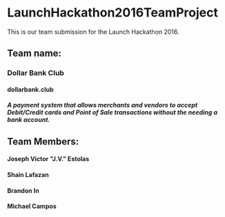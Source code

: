 # LaunchHackathon2016TeamProject
This is our team submission for the Launch Hackathon 2016.

## Team name: 
### Dollar Bank Club
#### dollarbank.club
##### A payment system that allows merchants and vendors to accept Debit/Credit cards and Point of Sale transactions without the needing a bank account.  

## Team Members:
#### Joseph Victor "J.V." Estolas
#### Shain Lafazan
#### Brandon In
#### Michael Campos
